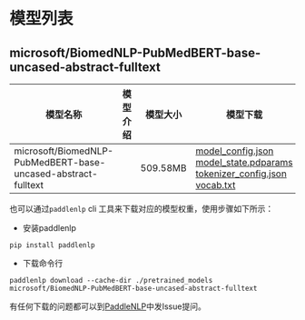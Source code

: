 #  模型列表

## microsoft/BiomedNLP-PubMedBERT-base-uncased-abstract-fulltext

| 模型名称 | 模型介绍 | 模型大小  | 模型下载 |
| --- | --- | --- | --- |
|microsoft/BiomedNLP-PubMedBERT-base-uncased-abstract-fulltext|  | 509.58MB | [model_config.json](https://bj.bcebos.com/paddlenlp/models/community/microsoft/BiomedNLP-PubMedBERT-base-uncased-abstract-fulltext/model_config.json)<br>[model_state.pdparams](https://bj.bcebos.com/paddlenlp/models/community/microsoft/BiomedNLP-PubMedBERT-base-uncased-abstract-fulltext/model_state.pdparams)<br>[tokenizer_config.json](https://bj.bcebos.com/paddlenlp/models/community/microsoft/BiomedNLP-PubMedBERT-base-uncased-abstract-fulltext/tokenizer_config.json)<br>[vocab.txt](https://bj.bcebos.com/paddlenlp/models/community/microsoft/BiomedNLP-PubMedBERT-base-uncased-abstract-fulltext/vocab.txt) |

也可以通过`paddlenlp` cli 工具来下载对应的模型权重，使用步骤如下所示：

* 安装paddlenlp

```shell
pip install paddlenlp
```

* 下载命令行

```shell
paddlenlp download --cache-dir ./pretrained_models microsoft/BiomedNLP-PubMedBERT-base-uncased-abstract-fulltext
```

有任何下载的问题都可以到[PaddleNLP](https://github.com/PaddlePaddle/PaddleNLP)中发Issue提问。
